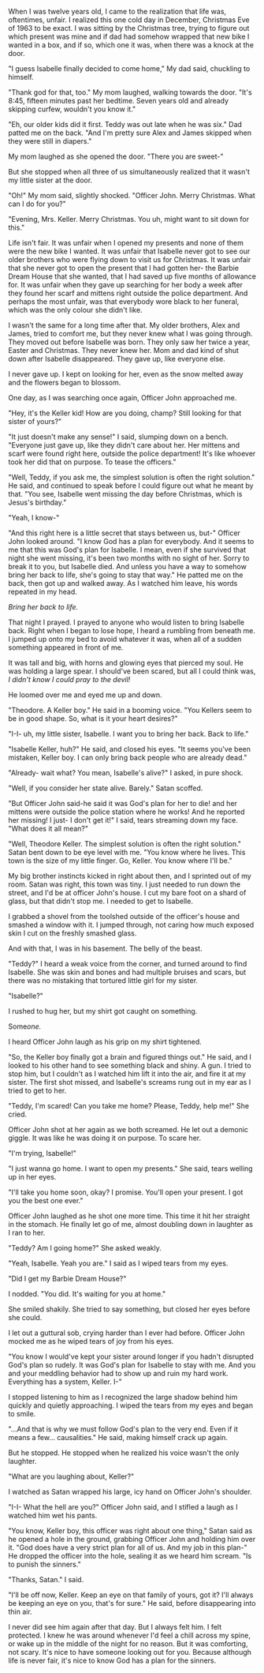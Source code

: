 When I was twelve years old, I came to the realization that life was, oftentimes, unfair. I realized this one cold day in December, Christmas Eve of 1963 to be exact. I was sitting by the Christmas tree, trying to figure out which present was mine and if dad had somehow wrapped that new bike I wanted in a box, and if so, which one it was, when there was a knock at the door.

"I guess Isabelle finally decided to come home," My dad said, chuckling to himself. 

"Thank god for that, too." My mom laughed, walking towards the door. "It's 8:45, fifteen minutes past her bedtime. Seven years old and already skipping curfew, wouldn't you know it." 

"Eh, our older kids did it first. Teddy was out late when he was six." Dad patted me on the back. "And I'm pretty sure Alex and James skipped when they were still in diapers." 

My mom laughed as she opened the door. "There you are sweet-" 

But she stopped when all three of us simultaneously realized that it wasn't my little sister at the door. 

"Oh!" My mom said, slightly shocked. "Officer John. Merry Christmas. What can I do for you?"

"Evening, Mrs. Keller. Merry Christmas. You uh, might want to sit down for this." 

Life isn't fair. It was unfair when I opened my presents and none of them were the new bike I wanted. It was unfair that Isabelle never got to see our older brothers who were flying down to visit us for Christmas. It was unfair that she never got to open the present that I had gotten her- the Barbie Dream House that she wanted, that I had saved up five months of allowance for. It was unfair when they gave up searching for her body a week after they found her scarf and mittens right outside the police department. And perhaps the most unfair, was that everybody wore black to her funeral, which was the only colour she didn't like. 

I wasn't the same for a long time after that. My older brothers, Alex and James, tried to comfort me, but they never knew what I was going through. They moved out before Isabelle was born. They only saw her twice a year, Easter and Christmas. They never knew her. Mom and dad kind of shut down after Isabelle disappeared. They gave up, like everyone else.

I never gave up. I kept on looking for her, even as the snow melted away and the flowers began to blossom. 

One day, as I was searching once again, Officer John approached me.

"Hey, it's the Keller kid! How are you doing, champ? Still looking for that sister of yours?" 

"It just doesn't make any sense!" I said, slumping down on a bench. "Everyone just gave up, like they didn't care about her. Her mittens and scarf were found right here, outside the police department! It's like whoever took her did that on purpose. To tease the officers." 

"Well, Teddy, if you ask me, the simplest solution is often the right solution." He said, and continued to speak before I could figure out what he meant by that. "You see, Isabelle went missing the day before Christmas, which is Jesus's birthday." 

"Yeah, I know-"

"And this right here is a little secret that stays between us, but-" Officer John looked around. "I know God has a plan for everybody. And it seems to me that this was God's plan for Isabelle. I mean, even if she survived that night she went missing, it's been two months with no sight of her. Sorry to break it to you, but Isabelle died. And unless you have a way to somehow bring her back to life, she's going to stay that way." He patted me on the back, then got up and walked away. As I watched him leave, his words repeated in my head.

*Bring her back to life.* 

That night I prayed. I prayed to anyone who would listen to bring Isabelle back. Right when I began to lose hope, I heard a rumbling from beneath me. I jumped up onto my bed to avoid whatever it was, when all of a sudden something appeared in front of me. 

It was tall and big, with horns and glowing eyes that pierced my soul. He was holding a large spear. I should've been scared, but all I could think was, *I didn't know I could pray to the devil!*

He loomed over me and eyed me up and down.

"Theodore. A Keller boy." He said in a booming voice. "You Kellers seem to be in good shape. So, what is it your heart desires?" 

"I-I- uh, my little sister, Isabelle. I want you to bring her back. Back to life." 

"Isabelle Keller, huh?" He said, and closed his eyes. "It seems you've been mistaken, Keller boy. I can only bring back people who are already dead." 

"Already- wait what? You mean, Isabelle's alive?" I asked, in pure shock. 

"Well, if you consider her state alive. Barely." Satan scoffed.

"But Officer John said-he said it was God's plan for her to die! and her mittens were outside the police station where he works! And he reported her missing! I just- I don't get it!" I said, tears streaming down my face. "What does it all mean?"

"Well, Theodore Keller. The simplest solution is often the right solution." Satan bent down to be eye level with me. "You know where he lives. This town is the size of my little finger. Go, Keller. You know where I'll be." 

My big brother instincts kicked in right about then, and I sprinted out of my room. Satan was right, this town was tiny. I just needed to run down the street, and I'd be at officer John's house. I cut my bare foot on a shard of glass, but that didn't stop me. I needed to get to Isabelle. 

I grabbed a shovel from the toolshed outside of the officer's house and smashed a window with it. I jumped through, not caring how much exposed skin I cut on the freshly smashed glass. 

And with that, I was in his basement. The belly of the beast. 

 "Teddy?" I heard a weak voice from the corner, and turned around to find Isabelle. She was skin and bones and had multiple bruises and scars, but there was no mistaking that tortured little girl for my sister. 

"Isabelle?" 

I rushed to hug her, but my shirt got caught on something.

Some*one.*

I heard Officer John laugh as his grip on my shirt tightened. 

"So, the Keller boy finally got a brain and figured things out." He said, and I looked to his other hand to see something black and shiny. A gun. I tried to stop him, but I couldn't as I watched him lift it into the air, and fire it at my sister. The first shot missed, and Isabelle's screams rung out in my ear as I tried to get to her.

"Teddy, I'm scared! Can you take me home? Please, Teddy, help me!" She cried. 

Officer John shot at her again as we both screamed. He let out a demonic giggle. It was like he was doing it on purpose. To scare her. 

"I'm trying, Isabelle!"

"I just wanna go home. I want to open my presents." She said, tears welling up in her eyes. 

"I'll take you home soon, okay? I promise. You'll open your present. I got you the best one ever." 

Officer John laughed as he shot one more time. This time it hit her straight in the stomach. He finally let go of me, almost doubling down in laughter as I ran to her. 

"Teddy? Am I going home?" She asked weakly. 

"Yeah, Isabelle. Yeah you are." I said as I wiped tears from my eyes. 

"Did I get my Barbie Dream House?" 

I nodded. "You did. It's waiting for you at home." 

She smiled shakily. She tried to say something, but closed her eyes before she could. 

I let out a guttural sob, crying harder than I ever had before. Officer John mocked me as he wiped tears of joy from his eyes. 

"You know I would've kept your sister around longer if you hadn't disrupted God's plan so rudely. It was God's plan for Isabelle to stay with me. And you and your meddling behavior had to show up and ruin my hard work. Everything has a system, Keller. I-" 

I stopped listening to him as I recognized the large shadow behind him quickly and quietly approaching. I wiped the tears from my eyes and began to smile.

"...And that is why we must follow God's plan to the very end. Even if it means a few... causalities." He said, making himself crack up again.

But he stopped. He stopped when he realized his voice wasn't the only laughter.

"What are you laughing about, Keller?" 

I watched as Satan wrapped his large, icy hand on Officer John's shoulder. 

"I-I- What the hell are you?" Officer John said, and I stifled a laugh as I watched him wet his pants. 

"You know, Keller boy, this officer was right about one thing," Satan said as he opened a hole in the ground, grabbing Officer John and holding him over it. "God does have a very strict plan for all of us. And my job in this plan-" He dropped the officer into the hole, sealing it as we heard him scream. "Is to punish the sinners." 

"Thanks, Satan." I said. 

"I'll be off now, Keller. Keep an eye on that family of yours, got it? I'll always be keeping an eye on you, that's for sure." He said, before disappearing into thin air.

I never did see him again after that day. But I always felt him. I felt protected. I knew he was around whenever I'd feel a chill across my spine, or wake up in the middle of the night for no reason. But it was comforting, not scary. It's nice to have someone looking out for you. Because although life is never fair, it's nice to know God has a plan for the sinners. 